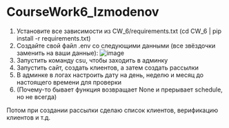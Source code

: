 # CourseWork6_Izmodenov

1. Установите все зависимости из CW_6/requirements.txt (cd CW_6 | pip install -r requirements.txt)
2. Создайте свой файл .env со следующими данными (все звёздочки заменить на ваши данные):
   ![image](https://github.com/Vosida87/CourseWork6_Izmodenov/assets/129009216/7b3173d2-d61e-47fa-a0c7-f695fe7e0c75)
3. Запустить команду csu, чтобы заходить в админку
4. Запустить сайт, создать клиентов, а затем создать рассылки
5. В админке в логах настроить дату на день, неделю и месяц до настоящего времени для проверки
6. (Почему-то бывает функция возвращает None и прерывает schedule, но не всегда)

Потом при создании рассылки сделаю список клиентов, верификацию клиентов и т.д.
